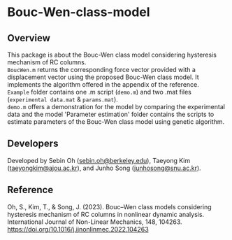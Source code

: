 # Bouc-Wen-class-model

## Overview
This package is about the Bouc-Wen class model considering hysteresis mechanism of RC columns.<br/>
`BoucWen.m` returns the corresponding force vector provided with a displacement vector using the proposed Bouc-Wen class model. It implements the algorithm offered in the appendix of the reference.<br/>
`Example` folder contains one .m script (`demo.m`) and two .mat files (`experimental data.mat` & `params.mat`).<br/>
`demo.m` offers a demonstration for the model by comparing the experimental data and the model
'Parameter estimation' folder contains the scripts to estimate parameters of the Bouc-Wen class model using genetic algorithm.

## Developers
Developed by Sebin Oh (sebin.oh@berkeley.edu), Taeyong Kim (taeyongkim@ajou.ac.kr), and Junho Song (junhosong@snu.ac.kr).

## Reference
Oh, S., Kim, T., & Song, J. (2023). Bouc–Wen class models considering hysteresis mechanism of RC columns in nonlinear dynamic analysis. International Journal of Non-Linear Mechanics, 148, 104263.<br/>
https://doi.org/10.1016/j.ijnonlinmec.2022.104263
